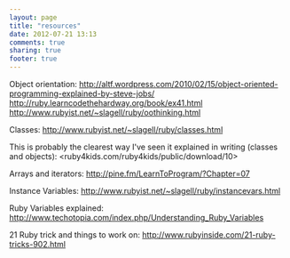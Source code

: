 ```yaml
---
layout: page
title: "resources"
date: 2012-07-21 13:13
comments: true
sharing: true
footer: true
---
```


Object orientation:
<http://altf.wordpress.com/2010/02/15/object-oriented-programming-explained-by-steve-jobs/>
<http://ruby.learncodethehardway.org/book/ex41.html>
<http://www.rubyist.net/~slagell/ruby/oothinking.html>


Classes:
<http://www.rubyist.net/~slagell/ruby/classes.html>


This is probably the clearest way I've seen it explained in writing (classes and objects):
<ruby4kids.com/ruby4kids/public/download/10>


Arrays and iterators:
<http://pine.fm/LearnToProgram/?Chapter=07>


Instance Variables:
<http://www.rubyist.net/~slagell/ruby/instancevars.html>

Ruby Variables explained:
<http://www.techotopia.com/index.php/Understanding_Ruby_Variables>

21 Ruby trick and things to work on:
<http://www.rubyinside.com/21-ruby-tricks-902.html>